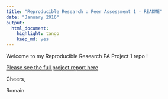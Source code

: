 ```yaml
---
title: "Reproducible Research : Peer Assessment 1 - README"
date: "January 2016"
output: 
  html_document:
    highlight: tango
    keep_md: yes
---
```


Welcome to my Reproducible Research PA Project 1 repo !

[Please see the full project report here](PA1.md)

Cheers,

Romain